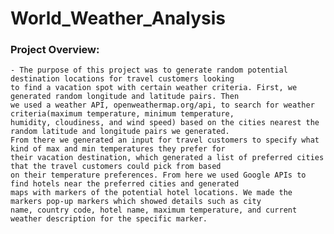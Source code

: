 # World_Weather_Analysis
### Project Overview:
    - The purpose of this project was to generate random potential destination locations for travel customers looking 
    to find a vacation spot with certain weather criteria. First, we generated random longitude and latitude pairs. Then 
    we used a weather API, openweathermap.org/api, to search for weather criteria(maximum temperature, minimum temperature, 
    humidity, cloudiness, and wind speed) based on the cities nearest the random latitude and longitude pairs we generated. 
    From there we generated an input for travel customers to specify what kind of max and min temperatures they prefer for 
    their vacation destination, which generated a list of preferred cities that the travel customers could pick from based 
    on their temperature preferences. From here we used Google APIs to find hotels near the preferred cities and generated 
    maps with markers of the potential hotel locations. We made the markers pop-up markers which showed details such as city 
    name, country code, hotel name, maximum temperature, and current weather description for the specific marker.   
